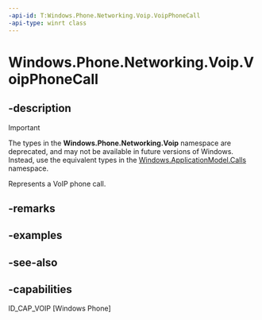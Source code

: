 ```yaml
---
-api-id: T:Windows.Phone.Networking.Voip.VoipPhoneCall
-api-type: winrt class
---
```


<!-- Class syntax.
public class VoipPhoneCall : Windows.Phone.Networking.Voip.IVoipPhoneCall, Windows.Phone.Networking.Voip.IVoipPhoneCallReady
-->

# Windows.Phone.Networking.Voip.VoipPhoneCall

## -description

> [!IMPORTANT]
> The types in the **Windows.Phone.Networking.Voip** namespace are deprecated, and may not be available in future versions of Windows. Instead, use the equivalent types in the [Windows.ApplicationModel.Calls](/uwp/api/windows.applicationmodel.calls) namespace.

Represents a VoIP phone call.

## -remarks

## -examples

## -see-also

## -capabilities
ID_CAP_VOIP [Windows Phone]
